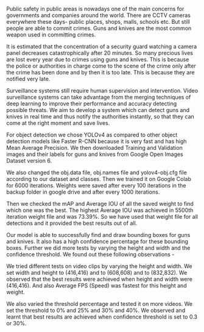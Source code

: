 Public safety in public areas is nowadays one of the main concerns for governments and companies around the world. There are CCTV cameras everywhere these days- public places, shops, malls, schools etc. But still people are able to commit crimes. Guns and knives are the most common weapon used in committing crimes. 

It is estimated that the concentration of a security guard watching a camera panel decreases catastrophically after 20 minutes. So many precious lives are lost every year due to crimes using guns and knives. This is because the police or authorities in charge come to the scene of the crime only after the crime has been done and by then it is too late. This is because they are notified very late. 

Surveillance systems still require human supervision and intervention. Video surveillance systems can take advantage from the merging techniques of deep learning to improve their performance and accuracy detecting possible threats. We aim to develop a system which can detect guns and knives in real time and thus notify the authorities instantly, so that they can come at the right moment and save lives. 

For object detection we chose YOLOv4 as compared to other object detection models like Faster R-CNN because it is very fast and has high Mean Average Precision.  We then downloaded Training and Validation images and their labels for guns and knives from Google Open Images Dataset version 6.

We also changed the obj.data file, obj.names file and yolov4-obj.cfg file according to our dataset and classes. Then we trained it on Google Colab for 6000 iterations. Weights were saved after every 100 iterations in the backup folder in google drive and after every 1000 iterations.

Then we checked the mAP and Average IOU of all the saved weight to find which one was the best. The highest Average IOU was achieved in 5500th iteration weight file and was 73.39%. So we have used that weight file for all detections and it provided the best results out of all.

Our model is able to successfully find and draw bounding boxes for guns and knives. It also has a high confidence percentage for these bounding boxes. Further we did more tests by varying the height and width and the confidence threshold. We found out these following observations - 

We tried different tests on video clips by varying the height and width. We set width and height to (416,416) and to (608,608) and to (832,832). We observed that the best results were achieved when height and width were (416,416). And also Average FPS (Speed) was fastest for this height and weight.

We also varied the threshold percentage and tested it on more videos. We set the threshold to 0% and 25% and 30% and 40%. We observed and learnt that best results are achieved when confidence threshold is set to 0.3 or 30%.
